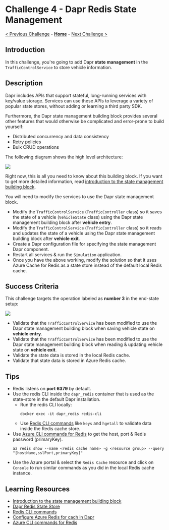 # Challenge 4 - Dapr Redis State Management

[< Previous Challenge](./Challenge-03.md) - **[Home](../README.md)** - [Next Challenge >](./Challenge-05.md)

## Introduction

In this challenge, you're going to add Dapr **state management** in the `TrafficControlService` to store vehicle information.

## Description

Dapr includes APIs that support stateful, long-running services with key/value storage. Services can use these APIs to leverage a variety of popular state stores, without adding or learning a third party SDK.

Furthermore, the Dapr state management building block provides several other features that would otherwise be complicated and error-prone to build yourself:

- Distributed concurrency and data consistency
- Retry policies
- Bulk CRUD operations

The following diagram shows the high level architecture:

![](../images/Challenge-04/state_management.png)

Right now, this is all you need to know about this building block. If you want to get more detailed information, read [introduction to the state management building block](https://docs.dapr.io/developing-applications/building-blocks/state-management/).

You will need to modify the services to use the Dapr state management block.

- Modify the `TrafficControlService` (`TrafficController` class) so it saves the state of a vehicle (`VehicleState` class) using the Dapr state management building block after **vehicle entry**.
- Modify the `TrafficControlService` (`TrafficController` class) so it reads and updates the state of a vehicle using the Dapr state management building block after **vehicle exit**.
- Create a Dapr configuration file for specifying the state management Dapr component.
- Restart all services & run the `Simulation` application.
- Once you have the above working, modify the solution so that it uses Azure Cache for Redis as a state store instead of the default local Redis cache.

## Success Criteria

This challenge targets the operation labeled as **number 3** in the end-state setup:

![](../images/Challenge-04/dapr-setup-assignment4.png)

- Validate that the `TrafficControlService` has been modified to use the Dapr state management building block when saving vehicle state on **vehicle entry**.
- Validate that the `TrafficControlService` has been modified to use the Dapr state management building block when reading & updating vehicle state on **vehicle exit**.
- Validate the state data is stored in the local Redis cache.
- Validate that state data is stored in Azure Redis cache.

## Tips

- Redis listens on **port 6379** by default.
- Use the redis CLI inside the `dapr_redis` container that is used as the state-store in the default Dapr installation.
  - Run the redis CLI locally:
    ```shell
    docker exec -it dapr_redis redis-cli
    ```
  - Use [Redis CLI commands](https://redis.io/topics/rediscli) like `keys` and `hgetall` to validate data inside the Redis cache store.
- Use [Azure CLI commands for Redis](https://docs.microsoft.com/en-us/cli/azure/redis?view=azure-cli-latest) to get the host, port & Redis password (primaryKey).
  ```shell
  az redis show --name <redis cache name> -g <resource group> --query "[hostName,sslPort,primaryKey]"
  ```
- Use the Azure portal & select the `Redis Cache` resource and click on `Console` to run similar commands as you did in the local Redis cache instance.

## Learning Resources

- [Introduction to the state management building block](https://docs.dapr.io/developing-applications/building-blocks/state-management/)
- [Dapr Redis State Store](https://docs.dapr.io/reference/components-reference/supported-state-stores/setup-redis/)
- [Redis CLI commands](https://redis.io/topics/rediscli)
- [Configure Azure Redis for cach in Dapr](https://docs.dapr.io/getting-started/configure-state-pubsub/#tabs-3-azure)
- [Azure CLI commands for Redis](https://docs.microsoft.com/en-us/cli/azure/redis?view=azure-cli-latest)
